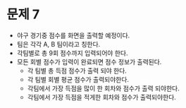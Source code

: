 # 문제 7

- 야구 경기중 점수를 화면을 출력할 예정이다.
- 팀은 각각 A, B 팀이라고 칭한다.
- 각팀별로 총 9회 점수까지 입력되어야 한다.
- 모든 회별 점수가 입력이 완료되면 점수 정보가 출력된다.
    - 각 팀별 총 득점 점수가 출력 되야 한다.
    - 각 팀별 회별 평균 점수가 출력되야한다.
    - 각팀에서 가장 득점을 많이 한 회차와 점수가 출력 되야한다.
    - 각팀에서 가장 득점을 적게한 회차와 점수가 출력되야한다.